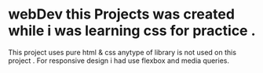 # webDev this Projects was created while i was learning css for practice .
This project uses pure html & css anytype of library is not used on this project .
For responsive design i had use flexbox and media queries.

